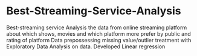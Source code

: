 # Best-Streaming-Service-Analysis

Best-streaming service Analysis the data from online streaming platform about 
which shows, movies and which platform more prefer by public and rating of 
platform
Data prepossessing missing value/outlier treatment with Exploratory Data
Analysis on data.
 Developed Linear regression

